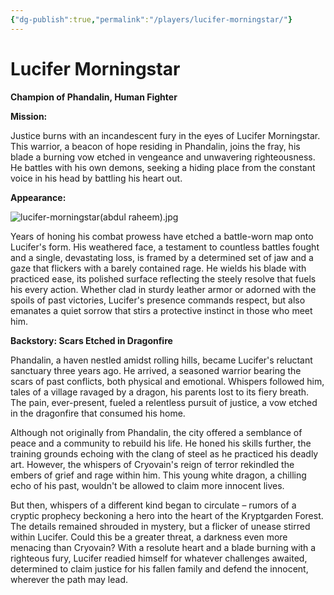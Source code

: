 ```yaml
---
{"dg-publish":true,"permalink":"/players/lucifer-morningstar/"}
---
```



# Lucifer Morningstar

**Champion of Phandalin, Human Fighter**

**Mission:**

Justice burns with an incandescent fury in the eyes of Lucifer Morningstar. This warrior, a beacon of hope residing in Phandalin, joins the fray, his blade a burning vow etched in vengeance and unwavering righteousness. He battles with his own demons, seeking a hiding place from the constant voice in his head by battling his heart out.

**Appearance:**

![lucifer-morningstar(abdul raheem).jpg](/img/user/Images/Characters/Player%20Characters/lucifer-morningstar(abdul%20raheem).jpg)

Years of honing his combat prowess have etched a battle-worn map onto Lucifer's form. His weathered face, a testament to countless battles fought and a single, devastating loss, is framed by a determined set of jaw and a gaze that flickers with a barely contained rage. He wields his blade with practiced ease, its polished surface reflecting the steely resolve that fuels his every action. Whether clad in sturdy leather armor or adorned with the spoils of past victories, Lucifer's presence commands respect, but also emanates a quiet sorrow that stirs a protective instinct in those who meet him.

**Backstory: Scars Etched in Dragonfire**

Phandalin, a haven nestled amidst rolling hills, became Lucifer's reluctant sanctuary three years ago. He arrived, a seasoned warrior bearing the scars of past conflicts, both physical and emotional. Whispers followed him, tales of a village ravaged by a dragon, his parents lost to its fiery breath. The pain, ever-present, fueled a relentless pursuit of justice, a vow etched in the dragonfire that consumed his home.

Although not originally from Phandalin, the city offered a semblance of peace and a community to rebuild his life. He honed his skills further, the training grounds echoing with the clang of steel as he practiced his deadly art. However, the whispers of Cryovain's reign of terror rekindled the embers of grief and rage within him. This young white dragon, a chilling echo of his past, wouldn't be allowed to claim more innocent lives.

But then, whispers of a different kind began to circulate – rumors of a cryptic prophecy beckoning a hero into the heart of the Kryptgarden Forest. The details remained shrouded in mystery, but a flicker of unease stirred within Lucifer. Could this be a greater threat, a darkness even more menacing than Cryovain? With a resolute heart and a blade burning with a righteous fury, Lucifer readied himself for whatever challenges awaited, determined to claim justice for his fallen family and defend the innocent, wherever the path may lead.